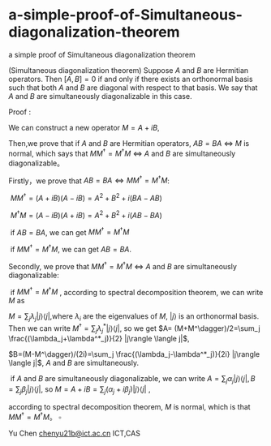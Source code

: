 # a-simple-proof-of-Simultaneous-diagonalization-theorem
a simple proof of Simultaneous diagonalization theorem

(Simultaneous diagonalization theorem) Suppose $A$ and $B$ are Hermitian operators. Then $[A, B] = 0$ if and only if there exists an orthonormal basis such that both $A$ and $B$ are diagonal with respect to that basis. We say that $A$ and $B$ are simultaneously diagonalizable in this case.

Proof : 

We  can construct a new operator $M=A+iB$,

Then,we prove that if $A$ and $B$ are Hermitian operators,  $AB=BA$ $\Leftrightarrow$ $M$ is normal, which says that $MM^\dagger=M^\dagger M$ $\Leftrightarrow$ $A$ and $B$ are simultaneously diagonalizable。

Firstly，we prove that  $AB=BA \Leftrightarrow MM^\dagger=M^\dagger M$:

​	 $MM^\dagger=(A+iB)(A-iB)=A^2+B^2+i(BA-AB)$

​	$M^\dagger M=(A-iB)(A+iB)=A^2+B^2+i(AB-BA)$	

​	if $AB=BA$, we can get $MM^\dagger=M^\dagger M$

​	if  $MM^\dagger=M^\dagger M$, we can  get $AB=BA$.

Secondly, we prove that $MM^\dagger=M^\dagger M$ $\Leftrightarrow$  $A$ and $B$ are simultaneously diagonalizable:

​	if $MM^\dagger=M^\dagger M$ , according to spectral decomposition theorem, we can write $M$ as

$M = \sum_j \lambda_j |j\rangle \langle j|$,where $\lambda_i$ are the eigenvalues of $M$, $|j\rangle$ is an orthonormal basis. Then we can write $M^\dagger=\sum_j \lambda_j^* |j\rangle \langle j|$, so we get $A= (M+M^\dagger)/2=\sum_j \frac{(\lambda_j+\lambda^*_j)}{2} |j\rangle \langle j|$,

$B=(M-M^\dagger)/(2i)=\sum_j \frac{(\lambda_j-\lambda^*_j)}{2i} |j\rangle \langle j|$, $A$ and $B$ are simultaneously.

​	if $A$ and $B$ are simultaneously diagonalizable, we can write $A =\sum_j \alpha_j|j\rangle \langle j|,B=\sum_j \beta_j |j\rangle \langle j|$, so $M=A+iB=\sum_j (\alpha_j+i\beta_j) |j\rangle \langle j|$ ,

according to spectral decomposition theorem, $M$ is normal, which is that $MM^\dagger=M^\dagger M$。                              																								 $\square$

Yu Chen
chenyu21b@ict.ac.cn
ICT,CAS
